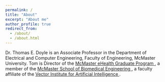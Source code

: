 ```yaml
---
permalink: /
title: "About"
excerpt: "About me"
author_profile: true
redirect_from: 
  - /about/
  - /about.html
---
```


Dr. Thomas E. Doyle is an Associate Professor in the Department of Electrical and Computer Engineering, Faculty of Engineering, McMaster University.  Tom is Director of the <a href="https://ehealth.mcmaster.ca/"> McMaster eHealth Graduate Program </a>, a member of the <a href="https://www.eng.mcmaster.ca/msbe"> McMaster School of Biomedical Engineering </a>, a faculty affiliate of the <a href="https://vectorinstitute.ai/"> Vector Institute for Artificial Intelligence </a>.

